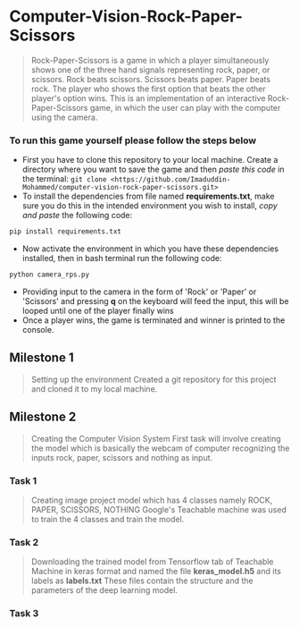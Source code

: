 # Computer-Vision-Rock-Paper-Scissors
  > Rock-Paper-Scissors is a game in which a player simultaneously shows one of the three hand signals representing rock, paper, or scissors. Rock beats scissors. Scissors beats paper. Paper beats rock. The player who shows the first option that beats the other player's option wins. This is an implementation of an interactive Rock-Paper-Scissors game, in which the user can play with the computer using the camera.


### To run this game yourself please follow the steps below
- First you have to clone this repository to your local machine. Create a directory where you want to save the game and then *paste this code* in the terminal:
``` git clone <https://github.com/Imaduddin-Mohammed/computer-vision-rock-paper-scissors.git> ```
- To install the dependencies from file named **requirements.txt**, make sure you do this in the intended environment you wish to install, *copy and paste* the following code:
```python
pip install requirements.txt
```
- Now activate the environment in which you have these dependencies installed, then in bash terminal run the following code:
```python
python camera_rps.py
```
- Providing input to the camera in the form of 'Rock' or 'Paper' or 'Scissors' and pressing **q** on the keyboard will feed the input, this will be looped until one of the player finally wins
- Once a player wins, the game is terminated and winner is printed to the console.

## Milestone 1 
> Setting up the environment
  > Created a git repository for this project and cloned it to my local machine.

## Milestone 2
> Creating the Computer Vision System
  > First task will involve creating the model which is basically the webcam of computer recognizing the inputs rock, paper, scissors and nothing as input.

### Task 1
> Creating image project model which has 4 classes namely ROCK, PAPER, SCISSORS, NOTHING
> Google's Teachable machine was used to train the 4 classes and train the model.
### Task 2 
> Downloading the trained model from Tensorflow tab of Teachable Machine in keras format and named the file **keras_model.h5** and its labels as **labels.txt**
> These files contain the structure and the parameters of the deep learning model.
### Task 3
>




